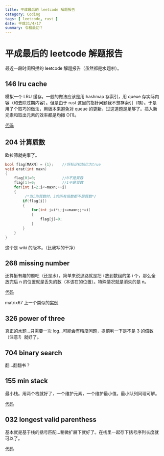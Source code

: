 ```yaml
---
title: 平成最后的 leetcode 解题报告
category: Coding
tags: [ leetcode, rust ]
date: 平成31/4/17
summary: 令和最初？
---
```

# 平成最后的 leetcode 解题报告

最近一段时间积攒的 leetcode 解题报告（虽然都是水题啦）。

## 146 lru cache

模拟一个 LRU 缓存。一般的做法应该是用 hashmap 存索引，用 queue 存实际内容（和去除过期内容）。但是由于 rust 这里的指针问题我不想存索引（咦）。于是用了个取巧的做法，用版本来避免对 queue 的更新。过这道题是足够了。插入新元素和取出元素的效率都是均摊 O(1)。

[代码](https://github.com/laxect/leetcode/blob/master/src/h146_lru_cache.rs)

## 204 计算质数

欧拉筛就完事了。

```C++
bool flag[MAXN] = {1};    //将标识初始化为true
void erat(int maxn)
{
	flag[0]=0;            //0不是質数
	flag[1]=0;            //1不是質数
	for(int i=2;i<=maxn;++i)
	{
         /*当i为質数时，i的所有倍数都不是質数*/
		if(flag[i])
		{
			for(int j=i*i;j<=maxn;j+=i)
			{
				flag[j]=0;
			}
		}
	}
}
```

这个是 wiki 的版本。（比我写的干净）

## 268 missing number

还算挺有趣的题吧（还是水）。简单来说思路就是把 i 放到数组的第 i 个，那么全放完后 n 的位置就是丢失的数（本该在的位置）。特殊情况就是消失的是 n。

[代码](https://github.com/laxect/leetcode/blob/master/src/e268_missing_number.rs)

matrix67 上一个类似的[实例](http://www.matrix67.com/blog/archives/6584)

## 326 power of three

真正的水题...只需要一次 log...可能会有精度问题，提前判一下是不是 3 的倍数（注意*1*）就好了。

## 704 binary search

翻...翻翻书？

## 155 min stack

最小栈。用两个栈就好了，一个维护元素，一个维护最小值。最小队列同理可解。

[代码](https://github.com/laxect/leetcode/blob/master/src/e155_min_stack.rs)

## 032 longest valid parenthess

基本就是基于栈的括号匹配...稍微扩展下就好了。在栈里一起存下括号序列长度就可以了。

[代码](https://github.com/laxect/leetcode/blob/master/src/h032_longest_valid_parentheses.rs)
